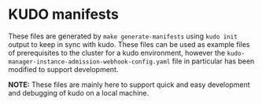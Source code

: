 # KUDO manifests

These files are generated by `make generate-manifests` using `kudo init` output to keep in sync with kudo.
These files can be used as example files of prerequisites to the cluster for a kudo environment, however the `kudo-manager-instance-admission-webhook-config.yaml` file in particular has been modified to support development.

**NOTE:** These files are mainly here to support quick and easy development and debugging of kudo on a local machine.
